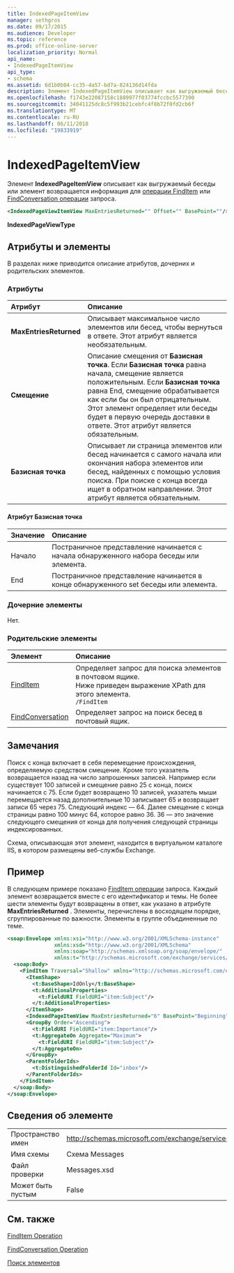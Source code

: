 ```yaml
---
title: IndexedPageItemView
manager: sethgros
ms.date: 09/17/2015
ms.audience: Developer
ms.topic: reference
ms.prod: office-online-server
localization_priority: Normal
api_name:
- IndexedPageItemView
api_type:
- schema
ms.assetid: 6d1b0b04-cc35-4a57-bd7a-824136d14fda
description: Элемент IndexedPageItemView описывает как выгружаемый беседы или элемент возвращается информация для операции FindItem или FindConversation операции запроса.
ms.openlocfilehash: f1743e22087158c1889977f03774fccbc5577390
ms.sourcegitcommit: 34041125dc8c5f993b21cebfc4f8b72f0fd2cb6f
ms.translationtype: MT
ms.contentlocale: ru-RU
ms.lasthandoff: 06/11/2018
ms.locfileid: "19833919"
---
```

# <a name="indexedpageitemview"></a>IndexedPageItemView

Элемент **IndexedPageItemView** описывает как выгружаемый беседы или элемент возвращается информация для [операции FindItem](finditem-operation.md) или [FindConversation операции](findconversation-operation.md) запроса. 
  
```XML
<IndexedPageViewItemView MaxEntriesReturned="" Offset="" BasePoint=""/>
```

 **IndexedPageViewType**
## <a name="attributes-and-elements"></a>Атрибуты и элементы

В разделах ниже приводится описание атрибутов, дочерних и родительских элементов.
  
### <a name="attributes"></a>Атрибуты

|**Атрибут**|**Описание**|
|:-----|:-----|
|**MaxEntriesReturned** <br/> |Описывает максимальное число элементов или бесед, чтобы вернуться в ответе. Этот атрибут является необязательным.  <br/> |
|**Смещение** <br/> |Описание смещения от **Базисная точка**. Если **Базисная точка** равна начала, смещение является положительным. Если **Базисная точка** равна End, смещение обрабатывается как если бы он был отрицательным. Этот элемент определяет или беседы будет в первую очередь доставки в ответе. Этот атрибут является обязательным.  <br/> |
|**Базисная точка** <br/> |Описывает ли страница элементов или бесед начинается с самого начала или окончания набора элементов или бесед, найденных с помощью условия поиска. При поиске с конца всегда ищет в обратном направлении. Этот атрибут является обязательным.  <br/> |
   
#### <a name="basepoint-attribute"></a>Атрибут Базисная точка

|**Значение**|**Описание**|
|:-----|:-----|
|Начало  <br/> |Постраничное представление начинается с начала обнаруженного набора беседы или элемента.  <br/> |
|End  <br/> |Постраничное представление начинается в конце обнаруженного set беседы или элемента.  <br/> |
   
### <a name="child-elements"></a>Дочерние элементы

Нет.
  
### <a name="parent-elements"></a>Родительские элементы

|**Элемент**|**Описание**|
|:-----|:-----|
|[FindItem](finditem.md) <br/> |Определяет запрос для поиска элементов в почтовом ящике.  <br/> Ниже приведен выражение XPath для этого элемента.  <br/>  `/FindItem` <br/> |
|[FindConversation](findconversation.md) <br/> |Определяет запрос на поиск бесед в почтовый ящик.  <br/> |
   
## <a name="remarks"></a>Замечания

Поиск с конца включает в себя перемещение происхождения, определяемую средством смещение. Кроме того указатель возвращается назад на число запрошенных записей. Например если существует 100 записей и смещение равно 25 с конца, поиск начинается с 75. Если будет возвращено 10 записей, указатель мыши перемещается назад дополнительные 10 записывает 65 и возвращает записи 65 через 75. Следующий индекс — 64. Далее смещение с конца страницы равно 100 минус 64, которое равно 36. 36 — это значение следующего смещения от конца для получения следующей страницы индексированных.
  
Схема, описывающая этот элемент, находится в виртуальном каталоге IIS, в котором размещены веб-службы Exchange.
  
## <a name="example"></a>Пример

В следующем примере показано [FindItem операции](finditem-operation.md) запроса. Каждый элемент возвращается вместе с его идентификатор и темы. Не более шести элементы будут возвращены в ответ, как указано в атрибуте **MaxEntriesReturned** . Элементы, перечислены в восходящем порядке, сгруппированные по важности. Элементы в группе объединенные по теме. 
  
```XML
<soap:Envelope xmlns:xsi="http://www.w3.org/2001/XMLSchema-instance"
               xmlns:xsd="http://www.w3.org/2001/XMLSchema"
               xmlns:soap="http://schemas.xmlsoap.org/soap/envelope/"
               xmlns:t="http://schemas.microsoft.com/exchange/services/2006/types">
  <soap:Body>
    <FindItem Traversal="Shallow" xmlns="http://schemas.microsoft.com/exchange/services/2006/messages">
      <ItemShape>
        <t:BaseShape>IdOnly</t:BaseShape>
        <t:AdditionalProperties>
          <t:FieldURI FieldURI="item:Subject"/>
        </t:AdditionalProperties>
      </ItemShape>
      <IndexedPageItemView MaxEntriesReturned="6" BasePoint="Beginning" Offset="0" />
      <GroupBy Order="Ascending">
        <t:FieldURI FieldURI="item:Importance"/>
        <t:AggregateOn Aggregate="Maximum">
          <t:FieldURI FieldURI="item:Subject"/>
        </t:AggregateOn>
      </GroupBy>
      <ParentFolderIds>
        <t:DistinguishedFolderId Id="inbox"/>
      </ParentFolderIds>
    </FindItem>
  </soap:Body>
</soap:Envelope>
```

## <a name="element-information"></a>Сведения об элементе

|||
|:-----|:-----|
|Пространство имен  <br/> |http://schemas.microsoft.com/exchange/services/2006/messages  <br/> |
|Имя схемы  <br/> |Схема Messages  <br/> |
|Файл проверки  <br/> |Messages.xsd  <br/> |
|Может быть пустым  <br/> |False  <br/> |
   
## <a name="see-also"></a>См. также



[FindItem Operation](finditem-operation.md)
  
[FindConversation Operation](findconversation-operation.md)


[Поиск элементов](http://msdn.microsoft.com/library/63af1f9c-464b-4fca-9ae3-3d60f24ca93c%28Office.15%29.aspx)

